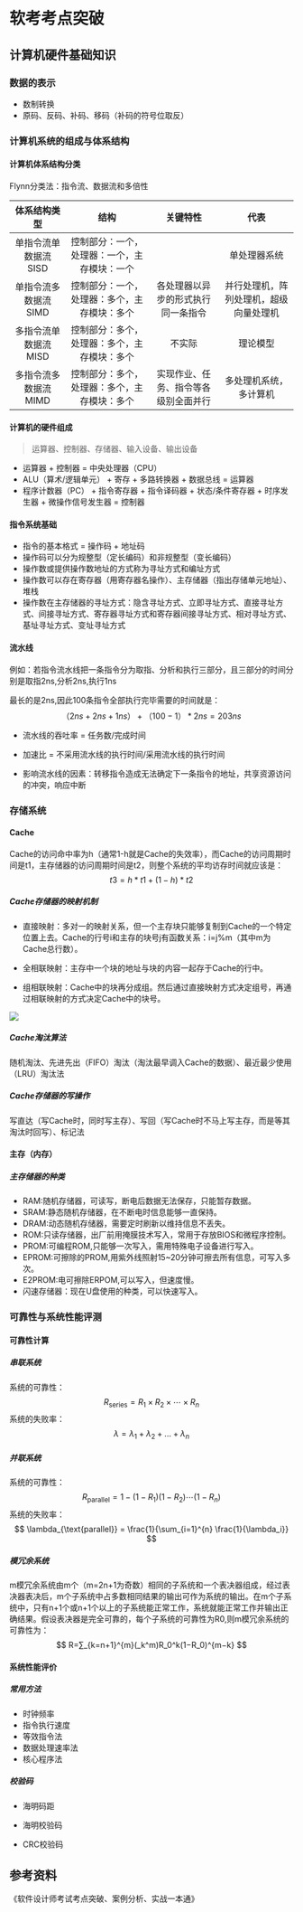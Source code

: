 # 软考考点突破

## 计算机硬件基础知识

### 数据的表示

- 数制转换
- 原码、反码、补码、移码（补码的符号位取反）

### 计算机系统的组成与体系结构

#### 计算机体系结构分类

Flynn分类法：指令流、数据流和多倍性

|     体系结构类型     |                     结构                     |               关键特性               |                  代表                  |
| :------------------: | :------------------------------------------: | :----------------------------------: | :------------------------------------: |
| 单指令流单数据流SISD | 控制部分：一个，处理器：一个，主存模块：一个 |                                      |              单处理器系统              |
| 单指令流多数据流SIMD | 控制部分：一个，处理器：多个，主存模块：多个 |  各处理器以异步的形式执行同一条指令  | 并行处理机，阵列处理机，超级向量处理机 |
| 多指令流单数据流MISD | 控制部分：多个，处理器：多个，主存模块：多个 |                不实际                |                理论模型                |
| 多指令流多数据流MIMD | 控制部分：多个，处理器：多个，主存模块：多个 | 实现作业、任务、指令等各级别全面并行 |         多处理机系统，多计算机         |

#### 计算机的硬件组成

> 运算器、控制器、存储器、输入设备、输出设备

- 运算器 + 控制器 = 中央处理器（CPU）
- ALU（算术/逻辑单元） + 寄存 + 多路转换器 + 数据总线 = 运算器
- 程序计数器（PC） + 指令寄存器 + 指令译码器 + 状态/条件寄存器 + 时序发生器 + 微操作信号发生器 = 控制器

#### 指令系统基础

- 指令的基本格式 = 操作码 + 地址码
- 操作码可以分为规整型（定长编码）和非规整型（变长编码）
- 操作数或提供操作数地址的方式称为寻址方式和编址方式
- 操作数可以存在寄存器（用寄存器名操作）、主存储器（指出存储单元地址）、堆栈
- 操作数在主存储器的寻址方式：隐含寻址方式、立即寻址方式、直接寻址方式、间接寻址方式、寄存器寻址方式和寄存器间接寻址方式、相对寻址方式、基址寻址方式、变址寻址方式

#### 流水线

例如：若指令流水线把一条指令分为取指、分析和执行三部分，且三部分的时间分别是取指2ns,分析2ns,执行1ns

最长的是2ns,因此100条指令全部执行完毕需要的时间就是：
$$
（2ns+2ns+1ns） +（100-1）* 2ns=203ns
$$

- 流水线的吞吐率 = 任务数/完成时间

- 加速比 = 不采用流水线的执行时间/采用流水线的执行时间
- 影响流水线的因素：转移指令造成无法确定下一条指令的地址，共享资源访问的冲突，响应中断

### 存储系统

#### Cache

Cache的访问命中率为h（通常1-h就是Cache的失效率），而Cache的访问周期时间是t1，主存储器的访问周期时间是t2，则整个系统的平均访存时间就应该是：
$$
t3 = h * t1 + (1-h) * t2
$$

##### Cache存储器的映射机制

- 直接映射：多对一的映射关系，但一个主存块只能够复制到Cache的一个特定位置上去。Cache的行号i和主存的块号j有函数关系：i=j%m（其中m为Cache总行数）。

- 全相联映射：主存中一个块的地址与块的内容一起存于Cache的行中。

- 组相联映射：Cache中的块再分成组。然后通过直接映射方式决定组号，再通过相联映射的方式决定Cache中的块号。

![](img\cacheys.png)

##### Cache淘汰算法

随机淘汰、先进先出（FIFO）淘汰（淘汰最早调入Cache的数据）、最近最少使用（LRU）淘汰法

##### Cache存储器的写操作

写直达（写Cache时，同时写主存）、写回（写Cache时不马上写主存，而是等其淘汰时回写）、标记法

#### 主存（内存）

##### 主存储器的种类

- RAM:随机存储器，可读写，断电后数据无法保存，只能暂存数据。
- SRAM:静态随机存储器，在不断电时信息能够一直保持。
- DRAM:动态随机存储器，需要定时刷新以维持信息不丢失。
- ROM:只读存储器，出厂前用掩膜技术写入，常用于存放BIOS和微程序控制。
- PROM:可编程ROM,只能够一次写入，需用特殊电子设备进行写入。
- EPROM:可擦除的PROM,用紫外线照射15~20分钟可擦去所有信息，可写入多次。
- E2PROM:电可擦除ERPOM,可以写入，但速度慢。
- 闪速存储器：现在U盘使用的种类，可以快速写入。

### 可靠性与系统性能评测

#### 可靠性计算

##### 串联系统

系统的可靠性：
$$
R_{\text{series}} = R_1 \times R_2 \times \cdots \times R_n
$$
系统的失败率：
$$
λ = λ_1 + λ_2 + ... + λ_n
$$

##### 并联系统

系统的可靠性：
$$
R_{\text{parallel}} = 1 - (1 - R_1)(1 - R_2) \cdots (1 - R_n)
$$
系统的失败率：
$$
\lambda_{\text{parallel}} = \frac{1}{\sum_{i=1}^{n} \frac{1}{\lambda_i}}
$$

##### 模冗余系统

m模冗余系统由m个（m=2n+1为奇数）相同的子系统和一个表决器组成，经过表决器表决后，m个子系统中占多数相同结果的输出可作为系统的输出。在m个子系统中，只有n+1个或n+1个以上的子系统能正常工作，系统就能正常工作并输出正确结果。假设表决器是完全可靠的，每个子系统的可靠性为R0,则m模冗余系统的可靠性为：
$$
R=∑_{k=n+1}^{m}​(_k^m​)R_0^k​(1−R_0​)^{m−k}
$$

#### 系统性能评价

##### 常用方法

- 时钟频率
- 指令执行速度
- 等效指令法
- 数据处理速率法
- 核心程序法

##### 校验码

- 海明码距

- 海明校验码

- CRC校验码

## 参考资料

《软件设计师考试考点突破、案例分析、实战一本通》